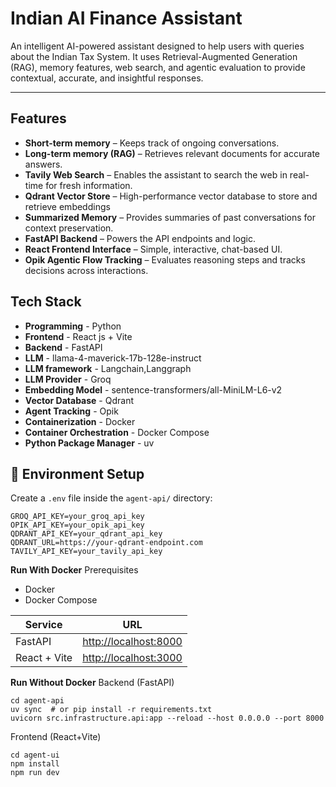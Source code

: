 #  Indian AI Finance Assistant

An intelligent AI-powered assistant designed to help users with queries about the Indian Tax System. It uses Retrieval-Augmented Generation (RAG), memory features, web search, and agentic evaluation to provide contextual, accurate, and insightful responses.

---



##  Features

-  **Short-term memory** – Keeps track of ongoing conversations.
-  **Long-term memory (RAG)** – Retrieves relevant documents for accurate answers.
-  **Tavily Web Search** – Enables the assistant to search the web in real-time for fresh information.
-  **Qdrant Vector Store** – High-performance vector database to store and retrieve embeddings
-  **Summarized Memory** – Provides summaries of past conversations for context preservation.
-  **FastAPI Backend** – Powers the API endpoints and logic.
-  **React Frontend Interface** – Simple, interactive, chat-based UI.
-  **Opik Agentic Flow Tracking** – Evaluates reasoning steps and tracks decisions across interactions.

  
## Tech Stack
- **Programming** - Python
- **Frontend** - React js + Vite
- **Backend** - FastAPI
- **LLM** - llama-4-maverick-17b-128e-instruct
- **LLM framework** - Langchain,Langgraph
- **LLM Provider** - Groq
- **Embedding Model** - sentence-transformers/all-MiniLM-L6-v2
- **Vector Database** - Qdrant
- **Agent Tracking** - Opik
- **Containerization** - Docker
- **Container Orchestration** - Docker Compose
- **Python Package Manager** - uv


## 🔑 Environment Setup

Create a `.env` file inside the `agent-api/` directory:

```env
GROQ_API_KEY=your_groq_api_key
OPIK_API_KEY=your_opik_api_key
QDRANT_API_KEY=your_qdrant_api_key
QDRANT_URL=https://your-qdrant-endpoint.com
TAVILY_API_KEY=your_tavily_api_key
```
**Run With Docker**
 Prerequisites
 - Docker
 - Docker Compose

| Service  | URL                                            |
| -------- | ---------------------------------------------- |
| FastAPI  | [http://localhost:8000](http://localhost:8000) |
| React + Vite | [http://localhost:3000](http://localhost:3000) |

**Run Without Docker**
Backend (FastAPI)
```
cd agent-api
uv sync  # or pip install -r requirements.txt
uvicorn src.infrastructure.api:app --reload --host 0.0.0.0 --port 8000
```

Frontend (React+Vite)
```
cd agent-ui
npm install
npm run dev

```
